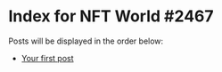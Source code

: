 # Index for NFT World #2467
Posts will be displayed in the order below:

- [Your first post](./001-first.md)


